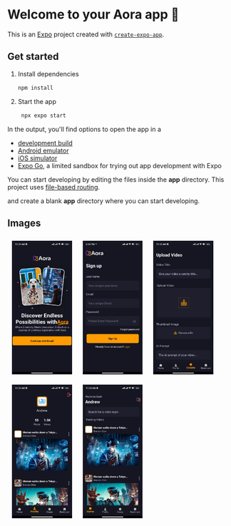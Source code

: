 # Welcome to your Aora app 👋

This is an [Expo](https://expo.dev) project created with [`create-expo-app`](https://www.npmjs.com/package/create-expo-app).

## Get started

1. Install dependencies

   ```bash
   npm install
   ```

2. Start the app

   ```bash
    npx expo start
   ```

In the output, you'll find options to open the app in a

- [development build](https://docs.expo.dev/develop/development-builds/introduction/)
- [Android emulator](https://docs.expo.dev/workflow/android-studio-emulator/)
- [iOS simulator](https://docs.expo.dev/workflow/ios-simulator/)
- [Expo Go](https://expo.dev/go), a limited sandbox for trying out app development with Expo

You can start developing by editing the files inside the **app** directory. This project uses [file-based routing](https://docs.expo.dev/router/introduction).


and create a blank **app** directory where you can start developing.

## Images
<div style="display:'flex'">
<img src="./images/image4.jpeg" alt="Image" style="width: 150; height: 300px; margin:10px">
<img src="./images/Aora_App.jpeg" alt="Image" style="width: 150; height: 300px; margin:10px">
<img src="./images/image1.jpeg" alt="Image" style="width: 150; height: 300px; margin:10px">
<img src="./images/image2.jpeg" alt="Image" style="width: 150; height: 300px; margin:10px">
<img src="./images/image3.jpeg" alt="Image" style="width: 150; height: 300px; margin:10px">
</div>


